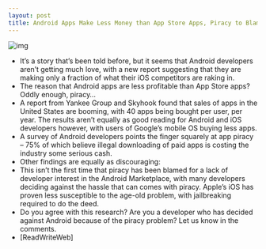 ```yaml
---
layout: post
title: Android Apps Make Less Money than App Store Apps, Piracy to Blame
---
```

![img](http://media.idownloadblog.com/wp-content/uploads/2011/08/android-broken-e1315669275342.jpg)
* It’s a story that’s been told before, but it seems that Android developers aren’t getting much love, with a new report suggesting that they are making only a fraction of what their iOS competitors are raking in.
* The reason that Android apps are less profitable than App Store apps? Oddly enough, piracy…
* A report from Yankee Group and Skyhook found that sales of apps in the United States are booming, with 40 apps being bought per user, per year. The results aren’t equally as good reading for Android and iOS developers however, with users of Google’s mobile OS buying less apps.
* A survey of Android developers points the finger squarely at app piracy – 75% of which believe illegal downloading of paid apps is costing the industry some serious cash.
* Other findings are equally as discouraging:
* This isn’t the first time that piracy has been blamed for a lack of developer interest in the Android Marketplace, with many developers deciding against the hassle that can comes with piracy. Apple’s iOS has proven less susceptible to the age-old problem, with jailbreaking required to do the deed.
* Do you agree with this research? Are you a developer who has decided against Android because of the piracy problem? Let us know in the comments.
* [ReadWriteWeb]


